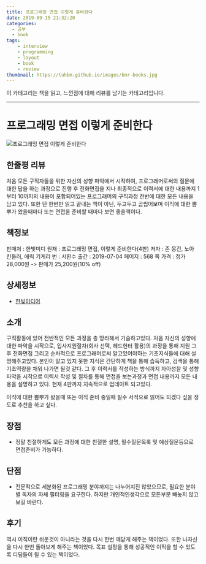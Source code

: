 ```yaml
---
title: 프로그래밍 면접 이렇게 준비한다
date: 2019-09-15 21:32:20
categories:
  - 공부
  - book
tags:
    - interview
    - programming
    - layout
    - book
    - review
thumbnail: https://tuhbm.github.io/images/bnr-books.jpg
---
```

이 카테고리는 책을 읽고, 느낀점에 대해 리뷰를 남기는 카테고리입니다.
*****

# 프로그래밍 면접 이렇게 준비한다
![프로그래밍 면접 이렇게 준비한다](https://tuhbm.github.io/images/books/interview_ready.jpg)

## 한줄평 리뷰
처음 모든 구직자들을 위한 자신의 성향 파악에서 시작하여, 프로그래머로써의 질문에 대한 답을 하는 과정으로 진행 후 전화면접을 지나 최종적으로
이력서에 대한 내용까지 1부터 10까지의 내용이 포함되어있는 프로그래머의 구직과정 전반에 대한 모든 내용을 담고 있다.
또한 단 한번만 읽고 끝내는 책이 아닌, 두고두고 곱씹어보며 이직에 대한 뽐뿌가 왔을때마다 또는 면접을 준비할 때마다 보면 좋을책이다.

<!-- more -->
## 책정보
판매처 : 한빛미디
원재 : 프로그래밍 면접, 이렇게 준비한다(4판)
저자 : 존 몽건, 노아 킨들러, 에릭 기게리
번 : 서환수
출간 : 2019-07-04
페이지 : 568 쪽
가격 : 정가 28,000원 -> 판매가 25,200원(10% off)

## 상세정보
- [한빛미디어](http://www.hanbit.co.kr/store/books/look.php?p_code=B6503680425)

## 소개
구직활동에 있어 전반적인 모든 과정을 총 망라해서 기술하고있다.
처음 자신의 성향에 대한 파악을 시작으로, 입사지원절차(회사 선택, 헤드헌터 활용)의 과정을 통해 지원 그후 전화면접 그리고 순차적으로 프로그래머로써 알고있어야하는 기초지식들에 대해
설명해주고있다.
본인이 알고 있지 못한 지식은 간단하게 책을 통해 습득하고, 검색을 통해 기초역량을 채워 나가면 될것 같다.
그 후 이력서를 작성하는 방식까지 자아성찰 및 성향파악을 시작으로 이력서 작성 및 절차를 통해 면접을 보는과정과 면접 내용까지 모든 내용을 설명하고 있다.
현재 4판까지 지속적으로 업데이트 되고있다.

이직에 대한 뽐뿌가 왔을때 또는 이직 준비 중일때 필수 서적으로 읽어도 되겠다 싶을 정도로 추천을 하고 싶다.

## 장점
- 정말 친절하게도 모든 과정에 대한 친절한 설명, 필수질문목록 및 예상질문등으로 면접준비가 가능하다.

## 단점
- 전문적으로 세분화된 프로그래밍 분야까지는 나누어지진 않았으므로, 필요한 분야별 독자의 자체 필터링을 요구한다.
하지만 개인적인생각으로 모든부분 빼놓지 않고 보길 바란다. 

## 후기
역시 이직이란 쉬운것이 아니라는 것을 다시 한번 깨닫게 해주는 책이었다.
또한 나자신을 다시 한번 돌아보게 해주는 책이었다. 목표 설정을 통해 성공적인 이직을 할 수 있도록 디딤들이 될 수 있는 책이었다.

